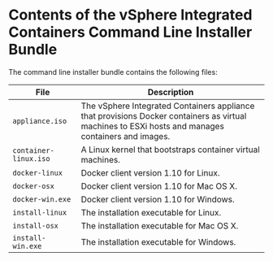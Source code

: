 # Contents of the vSphere Integrated Containers Command Line Installer Bundle

The command line installer bundle contains the following files:

| **File** | **Description** |
| --- | --- |
|```appliance.iso``` | The vSphere Integrated Containers appliance  that provisions Docker containers as virtual machines to ESXi hosts and manages containers and images.|
|```container-linux.iso``` | A Linux kernel that bootstraps container virtual machines.|
|```docker-linux``` | Docker client version 1.10 for Linux.|
|```docker-osx``` | Docker client version 1.10 for Mac OS X.|
|```docker-win.exe``` | Docker client version 1.10 for Windows.|
|```install-linux``` | The installation executable for Linux.|
|```install-osx``` | The installation executable for Mac OS X.|
|```install-win.exe``` | The installation executable for Windows.| 

